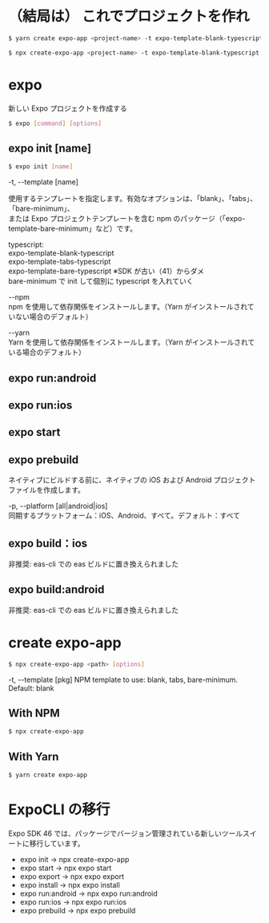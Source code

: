# （結局は） これでプロジェクトを作れ

```sh
$ yarn create expo-app <project-name> -t expo-template-blank-typescript
```

```sh
$ npx create-expo-app <project-name> -t expo-template-blank-typescript
```

# expo

新しい Expo プロジェクトを作成する

```sh
$ expo [command] [options]
```

## expo init [name]

```sh
$ expo init [name]
```

-t, --template [name]

使用するテンプレートを指定します。有効なオプションは、「blank」、「tabs」、「bare-minimum」、  
または Expo プロジェクトテンプレートを含む npm のパッケージ（「expo-template-bare-minimum」など）です。

typescript:  
expo-template-blank-typescript  
expo-template-tabs-typescript  
expo-template-bare-typescript ※SDK が古い（41）からダメ  
bare-minimum で init して個別に typescript を入れていく

--npm  
npm を使用して依存関係をインストールします。（Yarn がインストールされていない場合のデフォルト）

--yarn  
Yarn を使用して依存関係をインストールします。（Yarn がインストールされている場合のデフォルト）

## expo run:android

## expo run:ios

## expo start

## expo prebuild

ネイティブにビルドする前に、ネイティブの iOS および Android プロジェクトファイルを作成します。

-p, --platform [all\|android\|ios]  
同期するプラットフォーム：iOS、Android、すべて。デフォルト：すべて

## expo build：ios

非推奨: eas-cli での eas ビルドに置き換えられました

## expo build:android

非推奨: eas-cli での eas ビルドに置き換えられました

# create expo-app

```sh
$ npx create-expo-app <path> [options]
```

-t, --template [pkg] NPM template to use: blank, tabs, bare-minimum. Default: blank

## With NPM

```sh
$ npx create-expo-app
```

## With Yarn

```sh
$ yarn create expo-app
```

# ExpoCLI の移行

Expo SDK 46 では、パッケージでバージョン管理されている新しいツールスイートに移行しています。

- expo init → npx create-expo-app
- expo start → npx expo start
- expo export → npx expo export
- expo install → npx expo install
- expo run:android → npx expo run:android
- expo run:ios → npx expo run:ios
- expo prebuild → npx expo prebuild
